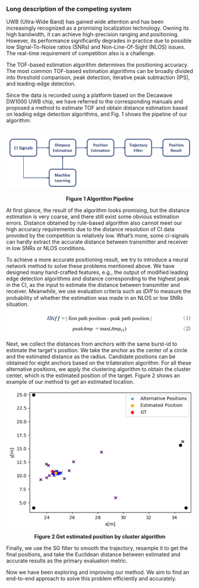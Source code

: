### Long description of the competing system

UWB (Ultra-Wide Band) has gained wide attention and has been increasingly recognized as a promising localization technology. Owning its high bandwidth, it can achieve high-precision ranging and positioning. However, its performance significantly degrades in practice due to possible low Signal-To-Noise ratios (SNRs) and Non-Line-Of-Sight (NLOS) issues. The real-time requirement of competition also is a challenge.

The TOF-based estimation algorithm determines the positioning accuracy. The most common TOF-based estimation algorithms can be broadly divided into threshold comparison, peak detection, iterative peak subtraction (IPS), and leading-edge detection.

Since the data is recorded using a platform based on the Decawave DW1000 UWB chip, we have referred to the corresponding manuals and proposed a method to estimate TOF and obtain distance estimation based on leading edge detection algorithms, and Fig. 1 shows the pipeline of our algorithm:

​                                                  ![](https://raw.githubusercontent.com/sulima7/IPIN2022/main/images/Algorithm-Pipeline.png)

<p align="center"><b>Figure 1 Algorithm Pipeline</b></p>
At first glance, the result of the algorithm looks promising, but the distance estimation is very coarse, and there still exist some obvious estimation errors. Distance obtained by rule-based algorithm also cannot meet our high accuracy requirements due to the distance resolution of CI data provided by the competition is relatively low. What’s more, some ci-signals can hardly extract the accurate distance between transmitter and receiver in low SNRs or NLOS conditions.  

To achieve a more accurate positioning result, we try to introduce a neural network method to solve these problems mentioned above. We have designed many hand-crafted features, e.g., the output of modified leading edge detection algorithms and distance corresponding to the highest peak in the CI, as the input to estimate the distance between transmitter and receiver. Meanwhile, we use evaluation criteria such as 𝐼𝐷𝑖𝑓𝑓 to measure the probability of whether the estimation was made in an NLOS or low SNRs situation.

<div align=center>
<img src="https://raw.githubusercontent.com/sulima7/IPIN2022/main/images/formula.png"/>
</div>

Next, we collect the distances from anchors with the same burst-id to estimate the target's position. We take the anchor as the center of a circle and the estimated distance as the radius. Candidate positions can be obtained for eight anchors based on the trilateration algorithm. For all these alternative positions, we apply the clustering algorithm to obtain the cluster center, which is the estimated position of the target. Figure 2 shows an example of our method to get an estimated location.

<div align=center>
<img src="https://github.com/sulima7/IPIN2022/blob/main/images/Get-estimated-position-by-cluster-algorithm.png" />
</div>

<p align="center"><b>Figure 2 Get estimated position by cluster algorithm</b></p>
Finally, we use the SG filter to smooth the trajectory, resample it to get the final positions, and take the Euclidean distance between estimated and accurate results as the primary evaluation metric.  

Now we have been exploring and improving our method. We aim to find an end-to-end approach to solve this problem efficiently and accurately.